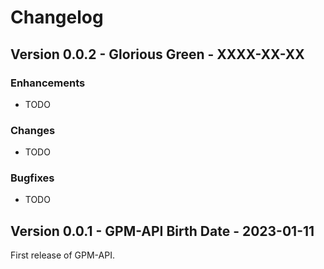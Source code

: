 # Changelog

## Version 0.0.2 - Glorious Green - XXXX-XX-XX

### Enhancements
- TODO

### Changes
- TODO

### Bugfixes
- TODO

## Version 0.0.1 - GPM-API Birth Date - 2023-01-11

First release of GPM-API.
